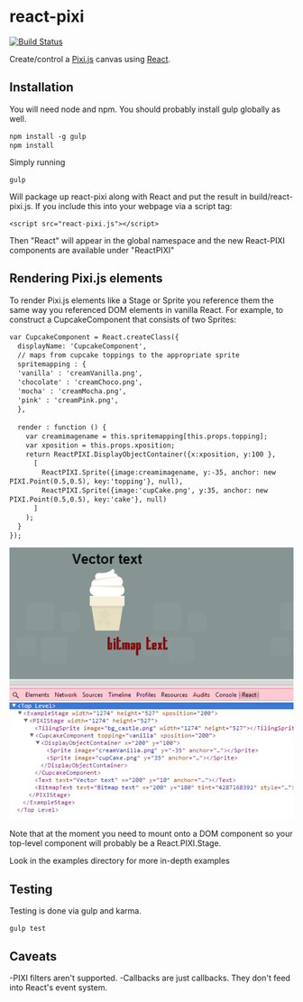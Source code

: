 react-pixi
==========

[![Build Status](https://travis-ci.org/Izzimach/react-pixi.svg?branch=master)](https://travis-ci.org/Izzimach/react-pixi)

Create/control a [Pixi.js](https://github.com/GoodBoyDigital/pixi.js) canvas using [React](https://github.com/facebook/react).


## Installation

You will need node and npm. You should probably install gulp globally as well.

```
npm install -g gulp
npm install
```

Simply running

```
gulp
```

Will package up react-pixi along with React and put the result in build/react-pixi.js. If you include this into your webpage via
a script tag:

```
<script src="react-pixi.js"></script>
```

Then "React" will appear in the global namespace and the new React-PIXI components are available under "ReactPIXI"


## Rendering Pixi.js elements

To render Pixi.js elements like a Stage or Sprite you reference them the same way you referenced DOM elements in
vanilla React.  For example, to construct a CupcakeComponent that consists of two Sprites:


```
var CupcakeComponent = React.createClass({
  displayName: 'CupcakeComponent',
  // maps from cupcake toppings to the appropriate sprite
  spritemapping : {
  'vanilla' : 'creamVanilla.png',
  'chocolate' : 'creamChoco.png',
  'mocha' : 'creamMocha.png',
  'pink' : 'creamPink.png',
  },

  render : function () {
    var creamimagename = this.spritemapping[this.props.topping];
    var xposition = this.props.xposition;
    return ReactPIXI.DisplayObjectContainer({x:xposition, y:100 },
      [
        ReactPIXI.Sprite({image:creamimagename, y:-35, anchor: new PIXI.Point(0.5,0.5), key:'topping'}, null),
        ReactPIXI.Sprite({image:'cupCake.png', y:35, anchor: new PIXI.Point(0.5,0.5), key:'cake'}, null)
      ]
    );
  }
});
```

![Sample Cupcake component](docs/react-pixi-devshot.png)

Note that at the moment you need to mount onto a DOM component so your top-level component will probably be a React.PIXI.Stage.

Look in the examples directory for more in-depth examples

## Testing

Testing is done via gulp and karma.

```
gulp test
```

## Caveats

-PIXI filters aren't supported.
-Callbacks are just callbacks. They don't feed into React's event system.
